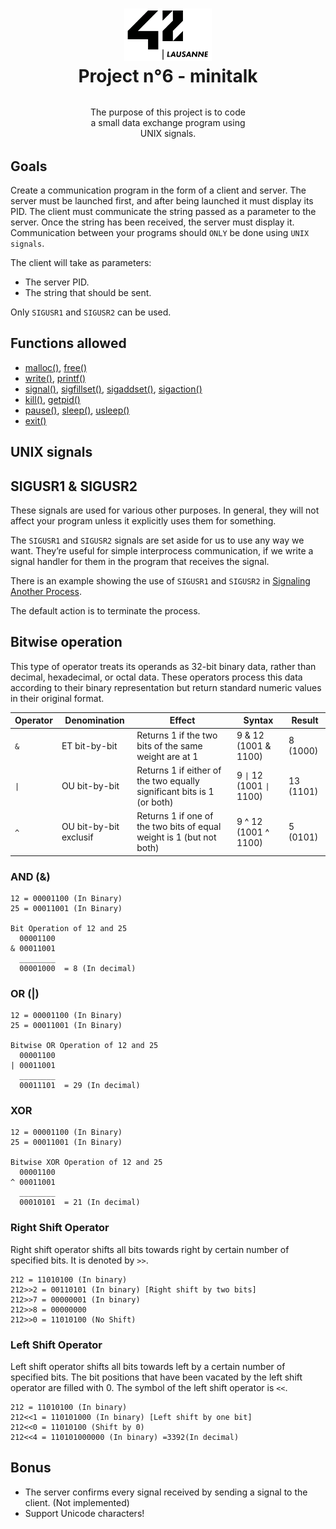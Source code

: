 <h1 align="center">
    <img alt="42Lausanne" title="42Lausanne" src="https://github.com/MarJC5/42/blob/main/42_logo.svg" width="140"> </br>
    Project n°6 - minitalk
    <h4 align="center" style="width: 50%; margin: 2rem auto; font-weight: normal;">
    The purpose of this project is to code a small data exchange program using UNIX signals.
    </h4>
</h1>

## Goals

Create a communication program in the form of a client and server. The server must be launched first, and after being launched it must display its PID. The client must communicate the string passed as a parameter to the server. Once
the string has been received, the server must display it. Communication between your programs should ``ONLY`` be done using ``UNIX signals``.

The client will take as parameters:

- The server PID.
- The string that should be sent.

Only ``SIGUSR1`` and ``SIGUSR2`` can be used.

## Functions allowed

- [malloc()](https://man7.org/linux/man-pages/man3/malloc.3.html), [free()](https://man7.org/linux/man-pages/man1/free.1.html)
- [write()](https://man7.org/linux/man-pages/man2/write.2.html), [printf()](https://man7.org/linux/man-pages/man3/printf.3.html)
- [signal()](https://man7.org/linux/man-pages/man7/signal.7.html), [sigfillset()](https://man7.org/linux/man-pages/man3/sigfillset.3.html), [sigaddset()](https://man7.org/linux/man-pages/man3/sigfillset.3.html), [sigaction()](https://man7.org/linux/man-pages/man2/sigaction.2.html)
- [kill()](https://man7.org/linux/man-pages/man1/kill.1.html), [getpid()](https://man7.org/linux/man-pages/man2/getpid.2.html)
- [pause()](https://man7.org/linux/man-pages/man2/pause.2.html), [sleep()](https://man7.org/linux/man-pages/man3/sleep.3.html), [usleep()](https://man7.org/linux/man-pages/man3/usleep.3.html)
- [exit()](https://man7.org/linux/man-pages/man3/exit.3.html)

## UNIX signals

## SIGUSR1 & SIGUSR2

These signals are used for various other purposes. In general, they will not affect your program unless it explicitly uses them for something.

The ``SIGUSR1`` and ``SIGUSR2`` signals are set aside for us to use any way we want. They’re useful for simple interprocess communication, if we write a signal handler for them in the program that receives the signal.

There is an example showing the use of ``SIGUSR1`` and ``SIGUSR2`` in [Signaling Another Process](https://www.gnu.org/software/libc/manual/html_node/Signaling-Another-Process.html).

The default action is to terminate the process.

## Bitwise operation

This type of operator treats its operands as 32-bit binary data, rather than decimal, hexadecimal, or octal data.
These operators process this data according to their binary representation
but return standard numeric values in their original format.

| Operator | Denomination | Effect | Syntax | Result |
| ----------- | ----------- | ----------- | ----------- | ----------- |
|`&` |	ET bit-by-bit  |	Returns 1 if the two bits of the same weight are at 1 |	9 & 12 (1001 & 1100) |	8 (1000)|
|<code>&#124;</code> |	OU bit-by-bit  |	Returns 1 if either of the two equally significant bits is 1 (or both)  |	9 <code>&#124;</code> 12 (1001 <code>&#124;</code> 1100) |	13 (1101)|
|`^` |	OU bit-by-bit exclusif |	Returns 1 if one of the two bits of equal weight is 1 (but not both)  |	9 ^ 12 (1001 ^ 1100) |	5 (0101)|

### AND (&)

```nano
12 = 00001100 (In Binary)
25 = 00011001 (In Binary)

Bit Operation of 12 and 25
  00001100
& 00011001
  ________
  00001000  = 8 (In decimal)
```

### OR (|)

```nano
12 = 00001100 (In Binary)
25 = 00011001 (In Binary)

Bitwise OR Operation of 12 and 25
  00001100
| 00011001
  ________
  00011101  = 29 (In decimal)
```

### XOR

```nano
12 = 00001100 (In Binary)
25 = 00011001 (In Binary)

Bitwise XOR Operation of 12 and 25
  00001100
^ 00011001
  ________
  00010101  = 21 (In decimal)
```

### Right Shift Operator

Right shift operator shifts all bits towards right by certain number of specified bits. It is denoted by ``>>``.

```nano
212 = 11010100 (In binary)
212>>2 = 00110101 (In binary) [Right shift by two bits]
212>>7 = 00000001 (In binary)
212>>8 = 00000000 
212>>0 = 11010100 (No Shift)
```

### Left Shift Operator

Left shift operator shifts all bits towards left by a certain number of specified bits. The bit positions that have been vacated by the left shift operator are filled with 0. The symbol of the left shift operator is ``<<``.

```nano
212 = 11010100 (In binary)
212<<1 = 110101000 (In binary) [Left shift by one bit]
212<<0 = 11010100 (Shift by 0)
212<<4 = 110101000000 (In binary) =3392(In decimal)
```

## Bonus

- The server confirms every signal received by sending a signal to the client. (Not implemented)
- Support Unicode characters!
